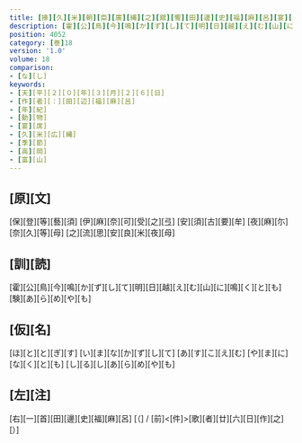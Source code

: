 ```yaml
---
title: [掾][久][米][朝][臣][廣][縄][之][舘][饗][田][邊][史][福][麻][呂][宴][歌][四][首]
description: [霍][公][鳥][今][鳴][か][ず][し][て][明][日][越][え][む][山][に][鳴][く][と][も][験][あ][ら][め][や][も]
position: 4052
category: [巻]18
version: '1.0'
volume: 18
comparison:
- [な][し]
keywords:
- [天][平][２][０][年][３][月][２][６][日]
- [作][者][：][田][辺][福][麻][呂]
- [年][紀]
- [動][物]
- [宴][席]
- [久][米][広][縄]
- [季][節]
- [高][岡]
- [富][山]
---
```


## [原][文]

[保][登][等][藝][須] [伊][麻][奈][可][受][之][弖] [安][須][古][要][牟] [夜][麻][尓][奈][久][等][母] [之][流][思][安][良][米][夜][母]

## [訓][読]

[霍][公][鳥][今][鳴][か][ず][し][て][明][日][越][え][む][山][に][鳴][く][と][も][験][あ][ら][め][や][も]

## [仮][名]

[ほ][と][と][ぎ][す] [い][ま][な][か][ず][し][て] [あ][す][こ][え][む] [や][ま][に][な][く][と][も] [し][る][し][あ][ら][め][や][も]

## [左][注]

[右][一][首][田][邊][史][福][麻][呂] [（] / [前]<[件]>[歌][者][廿][六][日][作][之][）]
